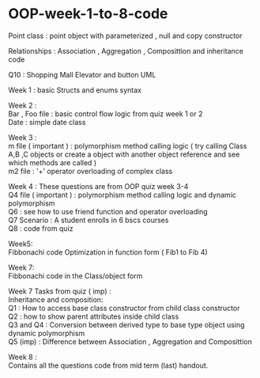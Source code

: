 ﻿# OOP-week-1-to-8-code
 
Point class : point object with parameterized , null and copy constructor 

Relationships : Association , Aggregation , Composittion and inheritance code <br />

Q10 : Shopping Mall Elevator and button UML
 
Week 1 : basic Structs and enums syntax


Week 2 : <br />
Bar , Foo file : basic control flow logic from quiz week 1 or 2 <br />
Date : simple date class

Week 3 :<br />
m file ( important ) : polymorphism method calling logic ( try calling Class A,B ,C objects or create a object with another object reference and see which methods are called ) <br />
m2 file : '+' operator overloading of complex class

Week 4 :
These questions are from OOP quiz week 3-4 <br />
Q4 file ( important ) : polymorphism method calling logic and dynamic polymorphism<br />
Q6 : see how to use friend function and operator overloading<br />
Q7 Scenario : A student enrolls in 6 bscs courses<br />
Q8 : code from quiz <br />

Week5: <br />
Fibbonachi code Optimization in function form ( Fib1 to Fib 4)

Week 7: <br />
Fibbonachi code in the Class/object form

Week 7 Tasks from quiz ( imp) : <br />
Inheritance and composition: <br />
Q1 : How to access base class constructor from child class constructor<br />
Q2 : how to show parent attributes inside child class<br />
Q3 and Q4 : Conversion between derived type to base type object using dynamic polymorphism<br />
Q5 (imp) : Difference between Association , Aggregation and Composittion<br />

Week 8 : <br />
Contains all the questions code from mid term (last) handout.



  
 


